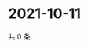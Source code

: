 # 2021-10-11

共 0 条

<!-- BEGIN WEIBO -->
<!-- 最后更新时间 Mon Oct 11 2021 03:10:32 GMT+0800 (China Standard Time) -->

<!-- END WEIBO -->
